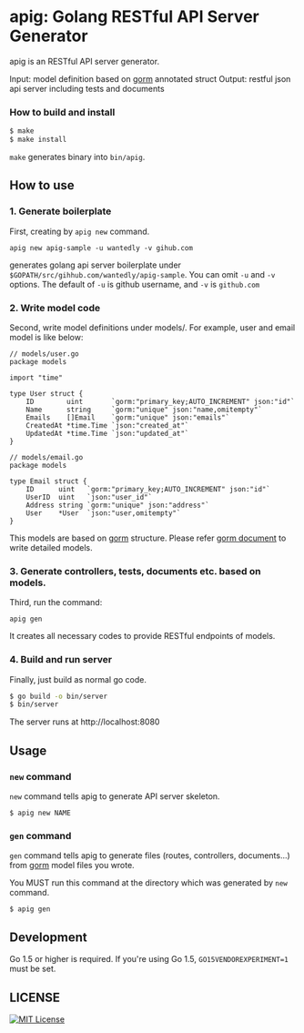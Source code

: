 # apig: Golang RESTful API Server Generator

apig is an RESTful API server generator.

Input: model definition based on [gorm](https://github.com/jinzhu/gorm) annotated struct
Output: restful json api server including tests and documents

### How to build and install

```bash
$ make
$ make install
```

`make` generates binary into `bin/apig`.

## How to use

### 1. Generate boilerplate

First, creating by `apig new` command.

```
apig new apig-sample -u wantedly -v gihub.com
```

generates golang api server boilerplate under `$GOPATH/src/gihhub.com/wantedly/apig-sample`.
You can omit `-u` and `-v` options. The default of `-u` is github username, and `-v` is `github.com`

### 2. Write model code

Second, write model definitions under models/. For example, user and email model is like below:

```
// models/user.go
package models

import "time"

type User struct {
	ID        uint       `gorm:"primary_key;AUTO_INCREMENT" json:"id"`
	Name      string     `gorm:"unique" json:"name,omitempty"`
	Emails    []Email    `gorm:"unique" json:"emails"`
	CreatedAt *time.Time `json:"created_at"`
	UpdatedAt *time.Time `json:"updated_at"`
}
```

```
// models/email.go
package models

type Email struct {
	ID      uint   `gorm:"primary_key;AUTO_INCREMENT" json:"id"`
	UserID  uint   `json:"user_id"`
	Address string `gorm:"unique" json:"address"`
	User    *User  `json:"user,omitempty"`
}
```

This models are based on [gorm](https://github.com/jinzhu/gorm) structure.
Please refer [gorm document](http://jinzhu.me/gorm/) to write detailed models.

### 3. Generate controllers, tests, documents etc. based on models.

Third, run the command:

```
apig gen
```

It creates all necessary codes to provide RESTful endpoints of models.

### 4. Build and run server

Finally, just build as normal go code.

```bash
$ go build -o bin/server
$ bin/server
```

The server runs at http://localhost:8080


## Usage

### `new` command
`new` command tells apig to generate API server skeleton.

```
$ apig new NAME
```

### `gen` command
`gen` command tells apig to generate files (routes, controllers, documents...) from [gorm](https://github.com/jinzhu/gorm) model files you wrote.

You MUST run this command at the directory which was generated by `new` command.

```
$ apig gen
```


## Development

Go 1.5 or higher is required.
If you're using Go 1.5, `GO15VENDOREXPERIMENT=1` must be set.


## LICENSE
[![MIT License](http://img.shields.io/badge/license-MIT-blue.svg?style=flat)](LICENSE)
